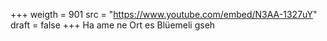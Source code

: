 ﻿+++
weigth = 901
src = "https://www.youtube.com/embed/N3AA-1327uY"
draft = false
+++
Ha ame ne Ort es Blüemeli gseh
